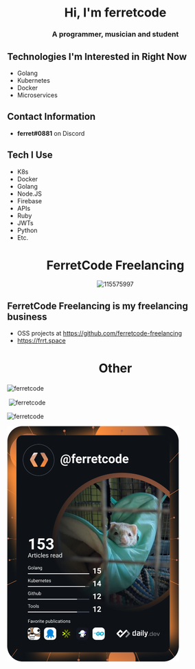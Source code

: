 <h1 align="center">Hi, I'm ferretcode</h1>
<h3 align="center">A programmer, musician and student</h3>

## Technologies I'm Interested in Right Now
- Golang
- Kubernetes
- Docker
- Microservices

## Contact Information
- **ferret#0881** on Discord

## Tech I Use
- K8s
- Docker
- Golang
- Node.JS
- Firebase
- APIs
- Ruby
- JWTs
- Python
- Etc.

<h1 align="center">FerretCode Freelancing</h1>
<div align="center"><img src="https://i.ibb.co/StFjwnt/115575997.png" alt="115575997" border="0" /></div>

## FerretCode Freelancing is my freelancing business
- OSS projects at https://github.com/ferretcode-freelancing
- https://frrt.space

<h1 align="center">Other</h1>
<p><img align="center" src="https://github-readme-stats.vercel.app/api/top-langs?username=ferretcode&show_icons=true&theme=gruvbox&locale=en&layout=compact" alt="ferretcode" /></p>
<p>&nbsp;<img align="center" src="https://github-readme-stats.vercel.app/api?username=ferretcode&show_icons=true&theme=gruvbox&locale=en" alt="ferretcode" /></p>
<p><img align="center" src="https://github-readme-streak-stats.herokuapp.com/?user=ferretcode&theme=dark" alt="ferretcode" /></p>
<a href="https://app.daily.dev/FerretCode"><img src="https://github.com/FerretCode/FerretCode/blob/main/devcard.svg" width="400" alt="FerretCode's Dev Card"/></a>

